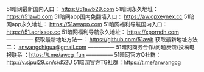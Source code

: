 51暗网最新国内入口：      https://51awb29.com
51暗网永久地址：         https://51awb.com
51暗网app国内免翻墙入口：  https://aw.opxeynex.cc
51暗网app永久地址：       https://51awapp.com
51暗网福利导航国内入口：   https://51.acrixseo.cc
51暗网福利导航永久地址：   https://xporndh.com
—————
获取最新地址方法一： https://github.com/51awb
获取最新地址方法二： anwangchigua@gmail.com 
—————
51暗网商务合作/问题反馈/投稿电报联系 ：https://t.me/awcg_fun
—————
51暗网官方Q社群：http://v.sjpul29.cn/s/d52U
51暗网官方TG社群：https://t.me/anwangcg
